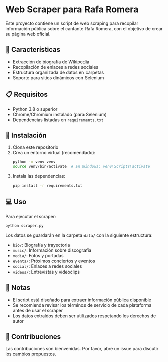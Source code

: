 # Web Scraper para Rafa Romera

Este proyecto contiene un script de web scraping para recopilar información pública sobre el cantante Rafa Romera, con el objetivo de crear su página web oficial.

## 🚀 Características

- Extracción de biografía de Wikipedia
- Recopilación de enlaces a redes sociales
- Estructura organizada de datos en carpetas
- Soporte para sitios dinámicos con Selenium

## 📋 Requisitos

- Python 3.8 o superior
- Chrome/Chromium instalado (para Selenium)
- Dependencias listadas en `requirements.txt`

## 🔧 Instalación

1. Clona este repositorio
2. Crea un entorno virtual (recomendado):
   ```bash
   python -m venv venv
   source venv/bin/activate  # En Windows: venv\Scripts\activate
   ```
3. Instala las dependencias:
   ```bash
   pip install -r requirements.txt
   ```

## 💻 Uso

Para ejecutar el scraper:

```bash
python scraper.py
```

Los datos se guardarán en la carpeta `data/` con la siguiente estructura:
- `bio/`: Biografía y trayectoria
- `music/`: Información sobre discografía
- `media/`: Fotos y portadas
- `events/`: Próximos conciertos y eventos
- `social/`: Enlaces a redes sociales
- `videos/`: Entrevistas y videoclips

## 📝 Notas

- El script está diseñado para extraer información pública disponible
- Se recomienda revisar los términos de servicio de cada plataforma antes de usar el scraper
- Los datos extraídos deben ser utilizados respetando los derechos de autor

## 🤝 Contribuciones

Las contribuciones son bienvenidas. Por favor, abre un issue para discutir los cambios propuestos. 